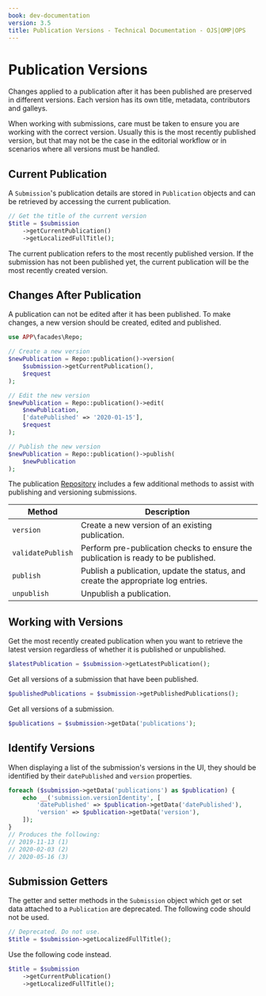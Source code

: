 ```yaml
---
book: dev-documentation
version: 3.5
title: Publication Versions - Technical Documentation - OJS|OMP|OPS
---
```


# Publication Versions

Changes applied to a publication after it has been published are preserved in different versions. Each version has its own title, metadata, contributors and galleys.

When working with submissions, care must be taken to ensure you are working with the correct version. Usually this is the most recently published version, but that may not be the case in the editorial workflow or in scenarios where all versions must be handled.

## Current Publication

A `Submission`'s publication details are stored in `Publication` objects and can be retrieved by accessing the current publication.

```php
// Get the title of the current version
$title = $submission
    ->getCurrentPublication()
    ->getLocalizedFullTitle();
```

The current publication refers to the most recently published version. If the submission has not been published yet, the current publication will be the most recently created version.

## Changes After Publication

A publication can not be edited after it has been published. To make changes, a new version should be created, edited and published.

```php
use APP\facades\Repo;

// Create a new version
$newPublication = Repo::publication()->version(
    $submission->getCurrentPublication(),
    $request
);

// Edit the new version
$newPublication = Repo::publication()->edit(
    $newPublication,
    ['datePublished' => '2020-01-15'],
    $request
);

// Publish the new version
$newPublication = Repo::publication()->publish(
    $newPublication
);
```

The publication [Repository](./architecture-repositories) includes a few additional methods to assist with publishing and versioning submissions.

| Method | Description |
| --- | --- |
| `version` | Create a new version of an existing publication. |
| `validatePublish` | Perform pre-publication checks to ensure the publication is ready to be published. |
| `publish` | Publish a publication, update the status, and create the appropriate log entries. |
| `unpublish` | Unpublish a publication. |

## Working with Versions

Get the most recently created publication when you want to retrieve the latest version regardless of whether it is published or unpublished.

```php
$latestPublication = $submission->getLatestPublication();
```

Get all versions of a submission that have been published.

```php
$publishedPublications = $submission->getPublishedPublications();
```

Get all versions of a submission.

```php
$publications = $submission->getData('publications');
```

## Identify Versions

When displaying a list of the submission's versions in the UI, they should be identified by their `datePublished` and `version` properties.

```php
foreach ($submission->getData('publications') as $publication) {
    echo __('submission.versionIdentity', [
        'datePublished' => $publication->getData('datePublished'),
        'version' => $publication->getData('version'),
    ]);
}
// Produces the following:
// 2019-11-13 (1)
// 2020-02-03 (2)
// 2020-05-16 (3)
```

## Submission Getters

The getter and setter methods in the `Submission` object which get or set data attached to a `Publication` are deprecated. The following code should not be used.

```php
// Deprecated. Do not use.
$title = $submission->getLocalizedFullTitle();
```

Use the following code instead.

```php
$title = $submission
    ->getCurrentPublication()
    ->getLocalizedFullTitle();
```
